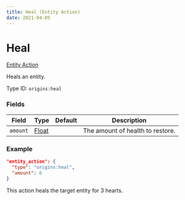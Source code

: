 ```yaml
---
title: Heal (Entity Action)
date: 2021-04-05
---
```


# Heal

[Entity Action](../entity_actions.md)

Heals an entity.

Type ID: `origins:heal`

### Fields

Field  | Type | Default | Description
-------|------|---------|-------------
`amount` | [Float](../data_types/float.md) |  | The amount of health to restore.


### Example
```json
"entity_action": {
  "type": "origins:heal",
  "amount": 6
}
```
This action heals the target entity for 3 hearts.
